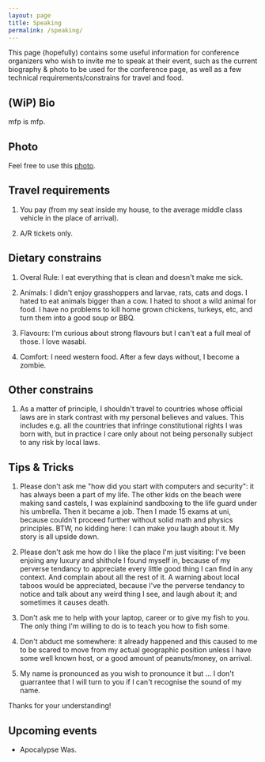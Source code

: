```yaml
---
layout: page
title: Speaking
permalink: /speaking/
---
```


This page (hopefully) contains some useful information for conference organizers
who wish to invite me to speak at their event, such as the current biography &
photo to be used for the conference page, as well as a few technical
requirements/constrains for travel and food.

(WiP) Bio
----

mfp is mfp. 


Photo
------

Feel free to use this [photo](/resources/mfp.jpg).


Travel requirements
--------------------

1. You pay (from my seat inside my house, to the average middle class
   vehicle in the place of arrival).

2. A/R tickets only.


Dietary constrains
-------------------

1. Overal Rule: I eat everything that is clean and doesn't make me sick.

2. Animals: I didn't enjoy grasshoppers and larvae, rats, cats and dogs.
   I hated to eat animals bigger than a cow.
   I hated to shoot a wild animal for food.
   I have no problems to kill home grown chickens, turkeys, etc, and
   turn them into a good soup or BBQ.

3. Flavours: I'm curious about strong flavours but I can't eat a full meal of those.
   I love wasabi.

4. Comfort: I need western food. After a few days without, I become a zombie.


Other constrains
-----------------

1. As a matter of principle, I shouldn't travel to countries whose official laws are
   in stark contrast with my personal believes and values. This includes e.g.
   all the countries that infringe constitutional rights I was born with,
   but in practice I care only about not being personally subject to any risk by local laws.


Tips & Tricks
--------------

1. Please don't ask me "how did you start with computers and security": it has
   always been a part of my life. The other kids on the beach were making sand
   castels, I was explainind sandboxing to the life guard under his umbrella.
   Then it became a job. Then I made 15 exams at uni, because couldn't proceed further
   without solid math and physics principles.
   BTW, no kidding here: I can make you laugh about it. My story is all upside down.

2. Please don't ask me how do I like the place I'm just visiting: I've been enjoing
   any luxury and shithole I found myself in, because of my perverse tendancy to
   appreciate every little good thing I can find in any context.
   And complain about all the rest of it. A warning about local taboos would be
   appreciated, because I've the perverse tendancy to notice and talk about
   any weird thing I see, and laugh about it; and sometimes it causes death.

3. Don't ask me to help with your laptop, career or to give my fish to you.
   The only thing I'm willing to do is to teach you how to fish some.

4. Don't abduct me somewhere: it already happened and this caused to me to be scared
   to move from my actual geographic position unless I have some well known host,
   or a good amount of peanuts/money, on arrival.

5. My name is pronounced as you wish to pronounce it but ... I don't guarrantee
   that I will turn to you if I can't recognise the sound of my name.

Thanks for your understanding!

Upcoming events
----------------

* Apocalypse Was.


